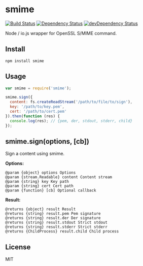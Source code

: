 # smime
[![Build Status](https://travis-ci.org/hipush/smime.svg?branch=master)](https://travis-ci.org/hipush/smime)
[![Dependency Status](https://david-dm.org/hipush/smime.svg?theme=shields.io)](https://david-dm.org/hipush/smime)
[![devDependency Status](https://david-dm.org/hipush/smime/dev-status.svg?theme=shields.io)](https://david-dm.org/hipush/smime#info=devDependencies)

Node / io.js wrapper for OpenSSL S/MIME command.

## Install

```
npm install smime
```

## Usage

```js
var smime = require('smime');

smime.sign({
  content: fs.createReadStream('/path/to/file/to/sign'),
  key: '/path/to/key.pem',
  cert: '/path/to/cert.pem'
}).then(function (res) {
  console.log(res); // {pem, der, stdout, stderr, child}
});
```

## smime.sign(options, [cb])

Sign a content using smime.

**Options:**

```
@param {object} options Options
@param {stream.Readable} content Content stream
@param {string} key Key path
@param {string} cert Cert path
@param {function} [cb] Optional callback
```

**Result:**

```
@returns {object} result Result
@returns {string} result.pem Pem signature
@returns {string} result.der Der signature
@returns {string} result.stdout Strict stdout
@returns {string} result.stderr Strict stderr
@returns {ChildProcess} result.child Child process
```

## License

MIT
